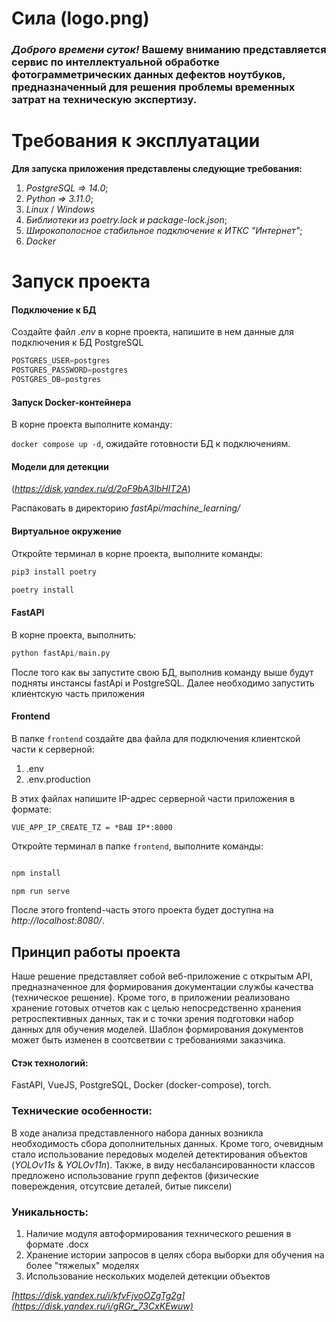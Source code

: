 # Сила (logo.png)
  ### *Доброго времени суток!* **Вашему вниманию** представляется сервис по интеллектуальной обработке фотограмметрических данных дефектов ноутбуков, предназначенный для решения проблемы временных затрат на техническую экспертизу. ###

# Требования к эксплуатации
**Для запуска приложения представлены следующие требования:**
1) *PostgreSQL => 14.0*;
2) *Python => 3.11.0*;
3) *Linux* / *Windows*
4) *Библиотеки из poetry.lock и package-lock.json*;
5) *Широкополосное стабильное подключение к ИТКС "Интернет"*;
6) *Docker* 

# Запуск проекта

#### Подключение к БД
  Создайте файл *.env* в корне проекта, напишите в нем данные для подключения к БД PostgreSQL

```python
POSTGRES_USER=postgres
POSTGRES_PASSWORD=postgres
POSTGRES_DB=postgres
```

#### Запуск Docker-контейнера

  В корне проекта выполните команду:
  
  `docker compose up -d`, ожидайте готовности БД к подключениям.

#### Модели для детекции

(*https://disk.yandex.ru/d/2oF9bA3lbHIT2A*)

Распаковать в директорию *fastApi/machine_learning/*

#### Виртуальное окружение

Откройте терминал в корне проекта, выполните команды:
```python
pip3 install poetry

poetry install
```

#### FastAPI

В корне проекта, выполнить:

```python
python fastApi/main.py
```

После того как вы запустите свою БД, выполнив команду выше будут подняты инстансы fastApi и PostgreSQL. Далее необходимо запустить клиентскую часть приложения


#### Frontend
В папке `frontend` создайте два файла для подключения клиентской части к серверной:

1) .env
2) .env.production
   
В этих файлах напишите IP-адрес серверной части приложения в формате:

`VUE_APP_IP_CREATE_TZ = *ВАШ IP*:8000`

Откройте терминал в папке `frontend`, выполните команды:

```js

npm install

npm run serve
```

После этого frontend-часть этого проекта будет доступна на *http://localhost:8080/*.

## Принцип работы проекта

Наше решение представляет собой веб-приложение с открытым API, предназначенное для формирования документации службы качества (техническое решение). Кроме того, в приложении реализовано хранение готовых отчетов как с целью непосредственно хранения ретроспективных данных, так и с точки зрения подготовки набор данных для обучения моделей.
Шаблон формирования документов может быть изменен в соотсветвии с требованиями заказчика.

#### Стэк технологий:

FastAPI, VueJS, PostgreSQL, Docker (docker-compose), torch.

### Технические особенности:

В ходе анализа представленного набора данных возникла необходимость сбора дополнительных данных. Кроме того, очевидным стало использование передовых моделей детектирования объектов (*YOLOv11s* & *YOLOv11n*).
Также, в виду несбалансированности классов предложено использование групп дефектов (физические повереждения, отсутсвие деталей, битые пиксели)

### Уникальность:

1. Наличие модуля автоформирования технического решения в формате .docx
2. Хранение истории запросов в целях сбора выборки для обучения на более "тяжелых" моделях
3. Использование нескольких моделей детекции объектов

*[https://disk.yandex.ru/i/kfvFjvoOZgTg2g](https://disk.yandex.ru/i/gRGr_73CxKEwuw)*

